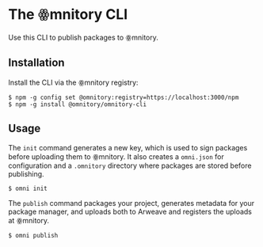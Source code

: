 # The ꙮmnitory CLI

Use this CLI to publish packages to ꙮmnitory.

## Installation

Install the CLI via the ꙮmnitory registry:

    $ npm -g config set @omnitory:registry=https://localhost:3000/npm
    $ npm -g install @omnitory/omnitory-cli

## Usage

The `init` command generates a new key, which is used to sign packages before uploading them to ꙮmnitory. It also creates a `omni.json` for configuration and a `.omnitory` directory where packages are stored before publishing.

    $ omni init

The `publish` command packages your project, generates metadata for your package manager, and uploads both to Arweave and registers the uploads at ꙮmnitory.

    $ omni publish

